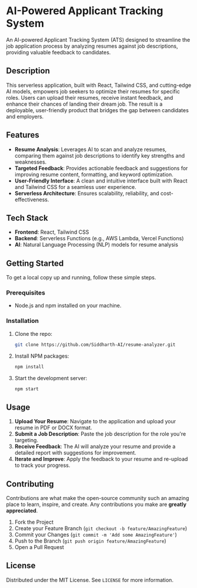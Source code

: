 # AI-Powered Applicant Tracking System

An AI-powered Applicant Tracking System (ATS) designed to streamline the job application process by analyzing resumes against job descriptions, providing valuable feedback to candidates.

## Description

This serverless application, built with React, Tailwind CSS, and cutting-edge AI models, empowers job seekers to optimize their resumes for specific roles. Users can upload their resumes, receive instant feedback, and enhance their chances of landing their dream job. The result is a deployable, user-friendly product that bridges the gap between candidates and employers.

## Features

- **Resume Analysis**: Leverages AI to scan and analyze resumes, comparing them against job descriptions to identify key strengths and weaknesses.
- **Targeted Feedback**: Provides actionable feedback and suggestions for improving resume content, formatting, and keyword optimization.
- **User-Friendly Interface**: A clean and intuitive interface built with React and Tailwind CSS for a seamless user experience.
- **Serverless Architecture**: Ensures scalability, reliability, and cost-effectiveness.

## Tech Stack

- **Frontend**: React, Tailwind CSS
- **Backend**: Serverless Functions (e.g., AWS Lambda, Vercel Functions)
- **AI**: Natural Language Processing (NLP) models for resume analysis

## Getting Started

To get a local copy up and running, follow these simple steps.

### Prerequisites

- Node.js and npm installed on your machine.

### Installation

1. Clone the repo:
   ```sh
   git clone https://github.com/Siddharth-AI/resume-analyzer.git
   ```
2. Install NPM packages:
   ```sh
   npm install
   ```
3. Start the development server:
   ```sh
   npm start
   ```

## Usage

1. **Upload Your Resume**: Navigate to the application and upload your resume in PDF or DOCX format.
2. **Submit a Job Description**: Paste the job description for the role you're targeting.
3. **Receive Feedback**: The AI will analyze your resume and provide a detailed report with suggestions for improvement.
4. **Iterate and Improve**: Apply the feedback to your resume and re-upload to track your progress.

## Contributing

Contributions are what make the open-source community such an amazing place to learn, inspire, and create. Any contributions you make are **greatly appreciated**.

1. Fork the Project
2. Create your Feature Branch (`git checkout -b feature/AmazingFeature`)
3. Commit your Changes (`git commit -m 'Add some AmazingFeature'`)
4. Push to the Branch (`git push origin feature/AmazingFeature`)
5. Open a Pull Request

## License

Distributed under the MIT License. See `LICENSE` for more information.
